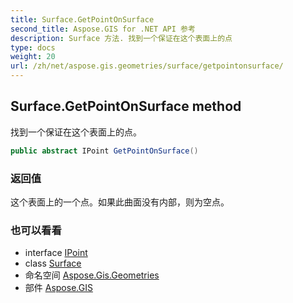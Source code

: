```yaml
---
title: Surface.GetPointOnSurface
second_title: Aspose.GIS for .NET API 参考
description: Surface 方法. 找到一个保证在这个表面上的点
type: docs
weight: 20
url: /zh/net/aspose.gis.geometries/surface/getpointonsurface/
---
```

## Surface.GetPointOnSurface method

找到一个保证在这个表面上的点。

```csharp
public abstract IPoint GetPointOnSurface()
```

### 返回值

这个表面上的一个点。如果此曲面没有内部，则为空点。

### 也可以看看

* interface [IPoint](../../ipoint/)
* class [Surface](../)
* 命名空间 [Aspose.Gis.Geometries](../../surface/)
* 部件 [Aspose.GIS](../../../)


